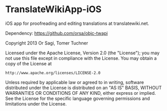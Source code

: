 TranslateWikiApp-iOS
====================

iOS app for proofreading and editing translations at translatewiki.net.

Dependency: https://github.com/orsa/objc-twapi

Copyright 2013 Or Sagi, Tomer Tuchner

Licensed under the Apache License, Version 2.0 (the "License");
you may not use this file except in compliance with the License.
You may obtain a copy of the License at

	http://www.apache.org/licenses/LICENSE-2.0

Unless required by applicable law or agreed to in writing, software
distributed under the License is distributed on an "AS IS" BASIS,
WITHOUT WARRANTIES OR CONDITIONS OF ANY KIND, either express or implied.
See the License for the specific language governing permissions and
limitations under the License.
